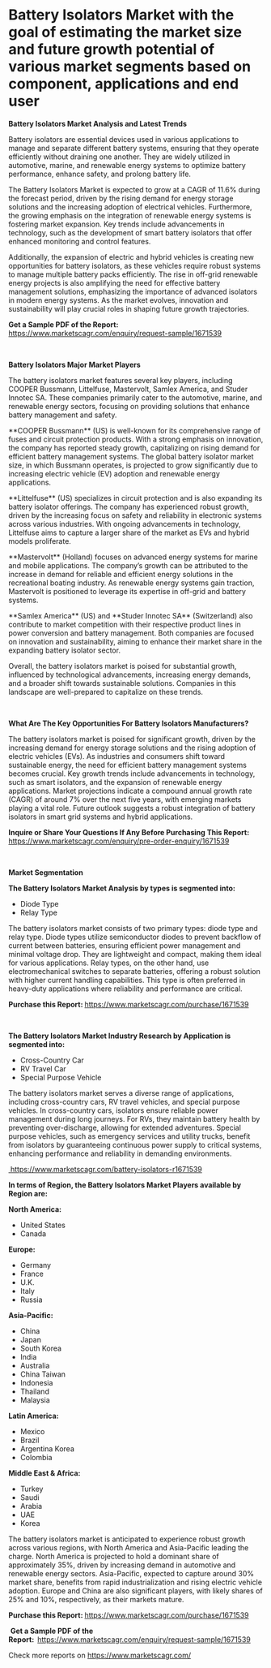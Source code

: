 <p><h1>Battery Isolators Market with the goal of estimating the market size and future growth potential of various market segments based on component, applications and end user</h1></p><p><strong>Battery Isolators Market Analysis and Latest Trends</strong></p>
<p><p>Battery isolators are essential devices used in various applications to manage and separate different battery systems, ensuring that they operate efficiently without draining one another. They are widely utilized in automotive, marine, and renewable energy systems to optimize battery performance, enhance safety, and prolong battery life.</p><p>The Battery Isolators Market is expected to grow at a CAGR of 11.6% during the forecast period, driven by the rising demand for energy storage solutions and the increasing adoption of electrical vehicles. Furthermore, the growing emphasis on the integration of renewable energy systems is fostering market expansion. Key trends include advancements in technology, such as the development of smart battery isolators that offer enhanced monitoring and control features. </p><p>Additionally, the expansion of electric and hybrid vehicles is creating new opportunities for battery isolators, as these vehicles require robust systems to manage multiple battery packs efficiently. The rise in off-grid renewable energy projects is also amplifying the need for effective battery management solutions, emphasizing the importance of advanced isolators in modern energy systems. As the market evolves, innovation and sustainability will play crucial roles in shaping future growth trajectories.</p></p>
<p><strong>Get a Sample PDF of the Report:&nbsp;</strong> <a href="https://www.marketscagr.com/enquiry/request-sample/1671539?utm_campaign=2460&utm_medium=2&utm_source=Github&utm_content=ia&utm_term=19022025&utm_id=battery-isolators">https://www.marketscagr.com/enquiry/request-sample/1671539</a></p>
<p>&nbsp;</p>
<p><strong>Battery Isolators Major Market Players</strong></p>
<p><p>The battery isolators market features several key players, including COOPER Bussmann, Littelfuse, Mastervolt, Samlex America, and Studer Innotec SA. These companies primarily cater to the automotive, marine, and renewable energy sectors, focusing on providing solutions that enhance battery management and safety.</p><p>**COOPER Bussmann** (US) is well-known for its comprehensive range of fuses and circuit protection products. With a strong emphasis on innovation, the company has reported steady growth, capitalizing on rising demand for efficient battery management systems. The global battery isolator market size, in which Bussmann operates, is projected to grow significantly due to increasing electric vehicle (EV) adoption and renewable energy applications.</p><p>**Littelfuse** (US) specializes in circuit protection and is also expanding its battery isolator offerings. The company has experienced robust growth, driven by the increasing focus on safety and reliability in electronic systems across various industries. With ongoing advancements in technology, Littelfuse aims to capture a larger share of the market as EVs and hybrid models proliferate.</p><p>**Mastervolt** (Holland) focuses on advanced energy systems for marine and mobile applications. The company’s growth can be attributed to the increase in demand for reliable and efficient energy solutions in the recreational boating industry. As renewable energy systems gain traction, Mastervolt is positioned to leverage its expertise in off-grid and battery systems.</p><p>**Samlex America** (US) and **Studer Innotec SA** (Switzerland) also contribute to market competition with their respective product lines in power conversion and battery management. Both companies are focused on innovation and sustainability, aiming to enhance their market share in the expanding battery isolator sector.</p><p>Overall, the battery isolators market is poised for substantial growth, influenced by technological advancements, increasing energy demands, and a broader shift towards sustainable solutions. Companies in this landscape are well-prepared to capitalize on these trends.</p></p>
<p>&nbsp;</p>
<p><strong>What Are The Key Opportunities For Battery Isolators Manufacturers?</strong></p>
<p><p>The battery isolators market is poised for significant growth, driven by the increasing demand for energy storage solutions and the rising adoption of electric vehicles (EVs). As industries and consumers shift toward sustainable energy, the need for efficient battery management systems becomes crucial. Key growth trends include advancements in technology, such as smart isolators, and the expansion of renewable energy applications. Market projections indicate a compound annual growth rate (CAGR) of around 7% over the next five years, with emerging markets playing a vital role. Future outlook suggests a robust integration of battery isolators in smart grid systems and hybrid applications.</p></p>
<p><strong>Inquire or Share Your Questions If Any Before Purchasing This Report:</strong> <a href="https://www.marketscagr.com/enquiry/pre-order-enquiry/1671539?utm_campaign=2460&utm_medium=2&utm_source=Github&utm_content=ia&utm_term=19022025&utm_id=battery-isolators">https://www.marketscagr.com/enquiry/pre-order-enquiry/1671539</a></p>
<p>&nbsp;</p>
<p><strong>Market Segmentation</strong></p>
<p><strong>The Battery Isolators Market Analysis by types is segmented into:</strong></p>
<p><ul><li>Diode Type</li><li>Relay Type</li></ul></p>
<p><p>The battery isolators market consists of two primary types: diode type and relay type. Diode types utilize semiconductor diodes to prevent backflow of current between batteries, ensuring efficient power management and minimal voltage drop. They are lightweight and compact, making them ideal for various applications. Relay types, on the other hand, use electromechanical switches to separate batteries, offering a robust solution with higher current handling capabilities. This type is often preferred in heavy-duty applications where reliability and performance are critical.</p></p>
<p><strong>Purchase this Report:&nbsp;</strong><a href="https://www.marketscagr.com/purchase/1671539?utm_campaign=2460&utm_medium=2&utm_source=Github&utm_content=ia&utm_term=19022025&utm_id=battery-isolators">https://www.marketscagr.com/purchase/1671539</a></p>
<p>&nbsp;</p>
<p><strong>The Battery Isolators Market Industry Research by Application is segmented into:</strong></p>
<p><ul><li>Cross-Country Car</li><li>RV Travel Car</li><li>Special Purpose Vehicle</li></ul></p>
<p><p>The battery isolators market serves a diverse range of applications, including cross-country cars, RV travel vehicles, and special purpose vehicles. In cross-country cars, isolators ensure reliable power management during long journeys. For RVs, they maintain battery health by preventing over-discharge, allowing for extended adventures. Special purpose vehicles, such as emergency services and utility trucks, benefit from isolators by guaranteeing continuous power supply to critical systems, enhancing performance and reliability in demanding environments.</p></p>
<p><a href="https://www.marketscagr.com/battery-isolators-r1671539?utm_campaign=2460&utm_medium=2&utm_source=Github&utm_content=ia&utm_term=19022025&utm_id=battery-isolators">&nbsp;https://www.marketscagr.com/battery-isolators-r1671539</a></p>
<p><strong>In terms of Region, the Battery Isolators Market Players available by Region are:</strong></p>
<p>
    <p> <strong> North America: </strong>
        <ul>
            <li>United States</li>
            <li>Canada</li>
        </ul>
        </p> 
    <p> <strong> Europe: </strong>
        <ul>
            <li>Germany</li>
            <li>France</li>
            <li>U.K.</li>
            <li>Italy</li>
            <li>Russia</li>
        </ul>
        </p> 
    <p> <strong> Asia-Pacific: </strong>
        <ul>
            <li>China</li>
            <li>Japan</li>
            <li>South Korea</li>
            <li>India</li>
            <li>Australia</li>
            <li>China Taiwan</li>
            <li>Indonesia</li>
            <li>Thailand</li>
            <li>Malaysia</li>
        </ul>
        </p> 
    <p> <strong> Latin America: </strong>
        <ul>
            <li>Mexico</li>
            <li>Brazil</li>
            <li>Argentina Korea</li>
            <li>Colombia</li>
        </ul>
        </p> 
    <p> <strong> Middle East & Africa: </strong>
        <ul>
            <li>Turkey</li>
            <li>Saudi</li>
            <li>Arabia</li>
            <li>UAE</li>
            <li>Korea</li>
        </ul>
    </p>
    </p>
<p><p>The battery isolators market is anticipated to experience robust growth across various regions, with North America and Asia-Pacific leading the charge. North America is projected to hold a dominant share of approximately 35%, driven by increasing demand in automotive and renewable energy sectors. Asia-Pacific, expected to capture around 30% market share, benefits from rapid industrialization and rising electric vehicle adoption. Europe and China are also significant players, with likely shares of 25% and 10%, respectively, as their markets mature.</p></p>
<p><strong>Purchase this Report: </strong><a href="https://www.marketscagr.com/purchase/1671539?utm_campaign=2460&utm_medium=2&utm_source=Github&utm_content=ia&utm_term=19022025&utm_id=battery-isolators">https://www.marketscagr.com/purchase/1671539</a></p>
<p>&nbsp;<strong>Get a Sample PDF of the Report:&nbsp;&nbsp;</strong><a href="https://www.marketscagr.com/enquiry/request-sample/1671539?utm_campaign=2460&utm_medium=2&utm_source=Github&utm_content=ia&utm_term=19022025&utm_id=battery-isolators">https://www.marketscagr.com/enquiry/request-sample/1671539</a></p>
<p><strong></strong></p>
<p>Check more reports on <a href="https://www.marketscagr.com/?utm_campaign=2460&utm_medium=2&utm_source=Github&utm_content=ia&utm_term=19022025&utm_id=battery-isolators">https://www.marketscagr.com/</a></p>
